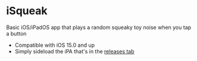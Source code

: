 # iSqueak
Basic iOS/iPadOS app that plays a random squeaky toy noise when you tap a button

- Compatible with iOS 15.0 and up
- Simply sideload the iPA that's in the [releases tab](https://github.com/XboxOneSogie720/iSqueak/releases)
